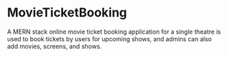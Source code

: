 # MovieTicketBooking
A MERN stack online movie ticket booking application for a single theatre is used to book tickets by users for upcoming shows, and admins can also add movies, screens, and shows.
